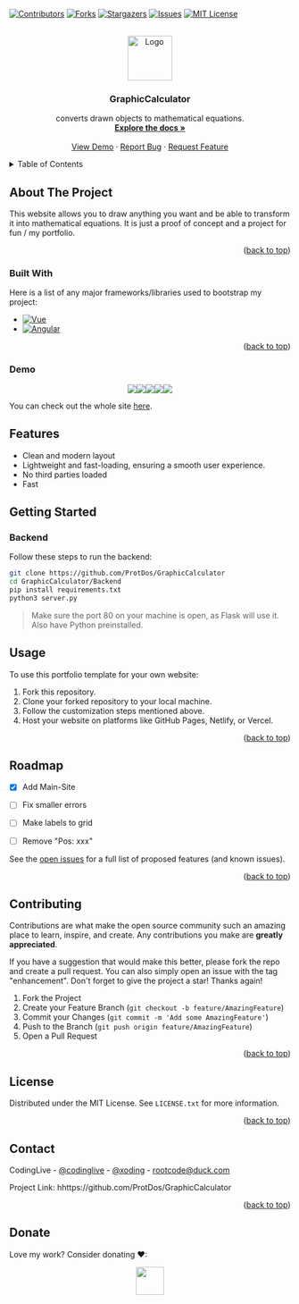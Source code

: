 <a name="readme-top"></a>
[![Contributors][contributors-shield]][contributors-url]
[![Forks][forks-shield]][forks-url]
[![Stargazers][stars-shield]][stars-url]
[![Issues][issues-shield]][issues-url]
[![MIT License][license-shield]][license-url]

<br />
<div align="center">
  <a href="https://github.com/ProtDos/GraphicCalculator">
    <img src="" alt="Logo" width="80" height="80">

  </a>

  <h3 align="center">GraphicCalculator</h3>

  <p align="center">
    converts drawn objects to mathematical equations.
    <br />
    <a href="https://github.com/ProtDos/GraphicCalculator"><strong>Explore the docs »</strong></a>
    <br />
    <br />
    <a href="https://protdos.github.io/GraphicCalculator/">View Demo</a>
    ·
    <a href="https://github.com/ProtDos/GraphicCalculator/issues">Report Bug</a>
    ·
    <a href="https://github.com/ProtDos/GraphicCalculator/issues">Request Feature</a>
  </p>
</div>



<!-- TABLE OF CONTENTS -->
<details>
  <summary>Table of Contents</summary>
  <ol>
    <li>
      <a href="#about-the-project">About The Project</a>
      <ul>
        <li><a href="#built-with">Built With</a></li>
      </ul>
    </li>
    <li>
      <a href="#getting-started">Getting Started</a>
      <ul>
        <li><a href="#prerequisites">Prerequisites</a></li>
        <li><a href="#installation">Installation</a></li>
      </ul>
    </li>
    <li><a href="#usage">Usage</a></li>
    <li><a href="#roadmap">Roadmap</a></li>
    <li><a href="#contributing">Contributing</a></li>
    <li><a href="#license">License</a></li>
    <li><a href="#contact">Contact</a></li>
    <li><a href="#acknowledgments">Acknowledgments</a></li>
  </ol>
</details>



<!-- ABOUT THE PROJECT -->
## About The Project

This website allows you to draw anything you want and be able to transform it into mathematical equations. It is just a proof of concept and a project for fun / my portfolio.

<p align="right">(<a href="#readme-top">back to top</a>)</p>



### Built With

Here is a list of any major frameworks/libraries used to bootstrap my project:

* [![Vue][Vue.js]][Vue-url]
* [![Angular][Angular.io]][Angular-url]


<p align="right">(<a href="#readme-top">back to top</a>)</p>


### Demo
<div style="align-items: center; justify-content: center; display: flex;">
  <img src="https://github.com/ProtDos/GraphicCalculator/assets/69071809/23255be5-c947-45a3-9c40-c044758d0966">

  <div><p></p></div>
  
  <img src="https://github.com/ProtDos/GraphicCalculator/assets/69071809/4efa3d92-3e6b-4d51-8e98-9d51151bf6a8">

  <div><p></p></div>
  <div><p></p></div>
  
  <img src="https://github.com/ProtDos/GraphicCalculator/assets/69071809/123d66fb-102e-43ab-850d-6682ee2183e5">
  
  <div><p></p></div> 
  
  <img src="https://github.com/ProtDos/GraphicCalculator/assets/69071809/6995f66a-0551-4b36-a89b-8508577ed899">
  
  <div><p></p></div>
  <div><p></p></div>

  <img src="https://github.com/ProtDos/GraphicCalculator/assets/69071809/79a49140-29e0-496e-9d4b-86634e2eb901" style="height: auto; max-width: 100%;">
</div>

You can check out the whole site [here](https://protdos.github.io/GraphicCalculator/).

## Features

* Clean and modern layout
* Lightweight and fast-loading, ensuring a smooth user experience.
* No third parties loaded
* Fast

## Getting Started
### Backend
Follow these steps to run the backend:

```bash
git clone https://github.com/ProtDos/GraphicCalculator
cd GraphicCalculator/Backend
pip install requirements.txt
python3 server.py
```

> Make sure the port 80 on your machine is open, as Flask will use it. Also have Python preinstalled.


## Usage

To use this portfolio template for your own website:

1. Fork this repository.
2. Clone your forked repository to your local machine.
3. Follow the customization steps mentioned above.
4. Host your website on platforms like GitHub Pages, Netlify, or Vercel.


<p align="right">(<a href="#readme-top">back to top</a>)</p>



<!-- ROADMAP -->
## Roadmap

- [x] Add Main-Site
- [ ] Fix smaller errors
- [ ] Make labels to grid
- [ ] Remove "Pos: xxx"
    

See the [open issues](hhttps://github.com/ProtDos/GraphicCalculator/issues) for a full list of proposed features (and known issues).

<p align="right">(<a href="#readme-top">back to top</a>)</p>



<!-- CONTRIBUTING -->
## Contributing

Contributions are what make the open source community such an amazing place to learn, inspire, and create. Any contributions you make are **greatly appreciated**.

If you have a suggestion that would make this better, please fork the repo and create a pull request. You can also simply open an issue with the tag "enhancement".
Don't forget to give the project a star! Thanks again!

1. Fork the Project
2. Create your Feature Branch (`git checkout -b feature/AmazingFeature`)
3. Commit your Changes (`git commit -m 'Add some AmazingFeature'`)
4. Push to the Branch (`git push origin feature/AmazingFeature`)
5. Open a Pull Request

<p align="right">(<a href="#readme-top">back to top</a>)</p>



<!-- LICENSE -->
## License

Distributed under the MIT License. See `LICENSE.txt` for more information.

<p align="right">(<a href="#readme-top">back to top</a>)</p>



<!-- CONTACT -->
## Contact

CodingLive - [@codinglive](https://discord.com/users/786495827827752990) - [@xoding](https://t.me/xoding) - rootcode@duck.com

Project Link: hhttps://github.com/ProtDos/GraphicCalculator

<p align="right">(<a href="#readme-top">back to top</a>)</p>


## Donate
Love my work? Consider donating ❤:

<div align="center">
<a href="https://www.paypal.com/paypalme/xoding"><img src="https://img.shields.io/badge/PayPal-000000?style=for-the-badge&logo=paypal&logoColor=white" height="50"/></a>
</div>



<!-- MARKDOWN LINKS & IMAGES -->
<!-- https://www.markdownguide.org/basic-syntax/#reference-style-links -->
[contributors-shield]: https://img.shields.io/github/contributors/ProtDos/GraphicCalculator.svg?style=for-the-badge
[contributors-url]: https://github.com//ProtDos/GraphicCalculator/graphs/contributors

[forks-shield]: https://img.shields.io/github/forks/ProtDos/GraphicCalculator.svg?style=for-the-badge
[forks-url]: hhttps://github.com/ProtDos/GraphicCalculator/network/members

[stars-shield]: https://img.shields.io/github/stars/ProtDos/GraphicCalculator.svg?style=for-the-badge
[stars-url]: hhttps://github.com/ProtDos/GraphicCalculator/stargazers

[issues-shield]: https://img.shields.io/github/issues/ProtDos/GraphicCalculator.svg?style=for-the-badge
[issues-url]: hhttps://github.com/ProtDos/GraphicCalculator/issues

[license-shield]: https://img.shields.io/github/license/ProtDos/GraphicCalculator.svg?style=for-the-badge
[license-url]: hhttps://github.com/ProtDos/GraphicCalculator/blob/master/LICENSE.txt

[linkedin-shield]: https://img.shields.io/badge/-LinkedIn-black.svg?style=for-the-badge&logo=linkedin&colorB=555
[linkedin-url]: https://linkedin.com/in/othneildrew

[product-screenshot]: https://portfolio.protdos.com/_astro/wordmark.svg

[PayPal]: https://img.shields.io/badge/PayPal-000000?style=for-the-badge&logo=paypal&logoColor=white
[PayPal-url]: paypal.me/xoding



[Next.js]: https://img.shields.io/badge/astro-000000?style=for-the-badge&logo=astro&logoColor=white
[Next-url]: https://nextjs.org/

[React.js]: https://img.shields.io/badge/vercel-20232A?style=for-the-badge&logo=vercel&logoColor=61DAFB
[React-url]: https://reactjs.org/

[Vue.js]: https://img.shields.io/badge/html-35495E?style=for-the-badge&logo=html5&logoColor=4FC08D
[Vue-url]: https://vuejs.org/

[Angular.io]: https://img.shields.io/badge/JavaScript-DD0031?style=for-the-badge&logo=javascript&logoColor=white
[Angular-url]: https://angular.io/
